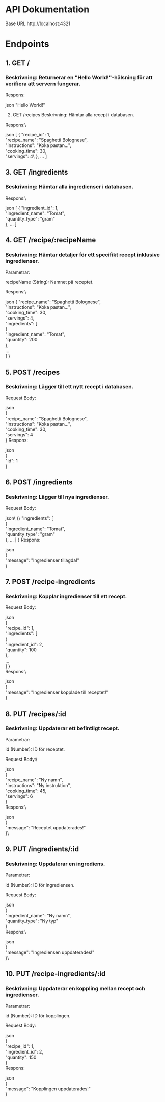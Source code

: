 # API Dokumentation
Base URL
http://localhost:4321

# Endpoints

## 1. GET /

### Beskrivning: Returnerar en "Hello World!"-hälsning för att verifiera att servern fungerar.

Respons:

json
"Hello World!"

2. GET /recipes
Beskrivning: Hämtar alla recept i databasen.

Respons:\

json
[
  {
    "recipe_id": 1,\
    "recipe_name": "Spaghetti Bolognese",\
    "instructions": "Koka pastan...",\
    "cooking_time": 30,\
    "servings": 4\\
  },
  ...
]

## 3. GET /ingredients

### Beskrivning: Hämtar alla ingredienser i databasen.

Respons:\

json
[
  {
    "ingredient_id": 1,\
    "ingredient_name": "Tomat",\
    "quantity_type": "gram"\
  },
  ...
]

## 4. GET /recipe/:recipeName

### Beskrivning: Hämtar detaljer för ett specifikt recept inklusive ingredienser.

Parametrar:

recipeName (String): Namnet på receptet.

Respons:\

json
{
"recipe_name": "Spaghetti Bolognese",\
  "instructions": "Koka pastan...",\
  "cooking_time": 30,\
  "servings": 4,\
  "ingredients": [\
    {\
      "ingredient_name": "Tomat",\
      "quantity": 200\
    },\
    ...\
  ]
}

## 5. POST /recipes

### Beskrivning: Lägger till ett nytt recept i databasen.

Request Body:

json\
{\
  "recipe_name": "Spaghetti Bolognese",\
  "instructions": "Koka pastan...",\
  "cooking_time": 30,\
  "servings": 4\
}
Respons:

json\
{\
  "id": 1\
}

## 6. POST /ingredients

### Beskrivning: Lägger till nya ingredienser.

Request Body:

json\\
{\\
  "ingredients": [\
    {\
      "ingredient_name": "Tomat",\
      "quantity_type": "gram"\
    },
    ...
  ]
}
Respons:

json\
{\
  "message": "Ingredienser tillagda!"\
}

## 7. POST /recipe-ingredients

### Beskrivning: Kopplar ingredienser till ett recept.

Request Body:

json\
{\
  "recipe_id": 1,\
  "ingredients": [\
    {\
      "ingredient_id": 2,\
      "quantity": 100\
    },\
    ...\
  ]
}\
Respons:\

json\
{\
  "message": "Ingredienser kopplade till receptet!"\
}
## 8. PUT /recipes/:id

### Beskrivning: Uppdaterar ett befintligt recept.

Parametrar:

id (Number): ID för receptet.

Request Body:\

json\
{\
  "recipe_name": "Ny namn",\
  "instructions": "Ny instruktion",\
  "cooking_time": 45,\
  "servings": 6\
}\
Respons:\

json\
{\
  "message": "Receptet uppdaterades!"\
}\
## 9. PUT /ingredients/:id

### Beskrivning: Uppdaterar en ingrediens.

Parametrar:

id (Number): ID för ingrediensen.

Request Body:

json\
{\
  "ingredient_name": "Ny namn",\
  "quantity_type": "Ny typ"\
}\
Respons:\

json\
{\
  "message": "Ingrediensen uppdaterades!"\
}\

## 10. PUT /recipe-ingredients/:id

### Beskrivning: Uppdaterar en koppling mellan recept och ingredienser.

Parametrar:

id (Number): ID för kopplingen.

Request Body:

json\
{\
  "recipe_id": 1,\
  "ingredient_id": 2,\
  "quantity": 150\
}\
Respons:

json\
{\
  "message": "Kopplingen uppdaterades!"\
}